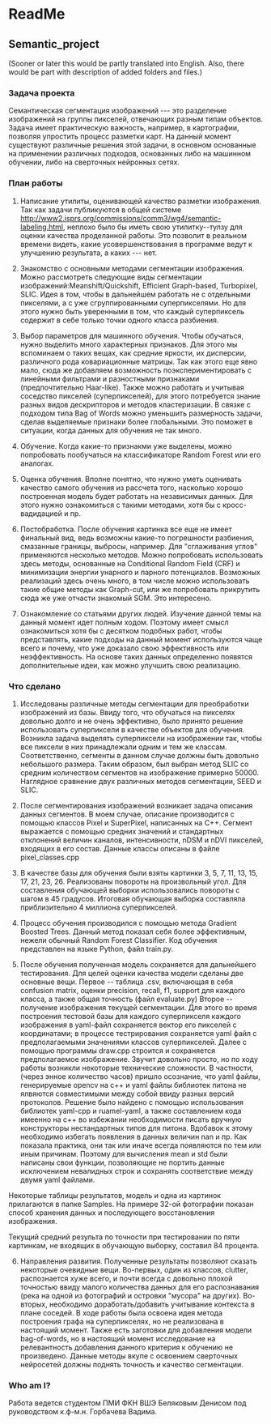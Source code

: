 # ReadMe
## Semantic_project
(Sooner or later this would be partly translated into English. Also, there would be part with description of added folders and files.)
### Задача проекта
Семантическая сегментация изображений --- это разделение изображений на группы пикселей, отвечающих разным типам объектов. Задача имеет практическую важность, например, в картографии, позволяя упростить процесс разметки карт. На данный момент существуют различные решения этой задачи, в основном основанные на применении различных подходов, основанных либо на машинном обучении, либо на сверточных нейронных сетях.

### План работы

1) Написание утилиты, оценивающей качество разметки изображения.
Так как задачи публикуются в общей системе http://www2.isprs.org/commissions/comm3/wg4/semantic-labeling.html, неплохо было бы иметь свою утилитку--тулзу для оценки качества проделанной работы. Это позволит в реальном времени видеть, какие усовершенствования в программе ведут к улучшению результата, а каких --- нет.

2) Знакомство с основными методами сегментации изображения.
Можно рассмотреть следующие виды сегментации изображений:Meanshift/Quickshift, Efficient Graph-based, Turbopixel, SLIC. Идея в том, чтобы в дальнейшем работать не с отдельными пикселями, а с уже сгруппированными суперпикселями. Но для этого нужно быть уверенными в том, что каждый суперпиксель содержит в себе только точки одного класса разбиения. 

3) Выбор параметров для машинного обучения.
Чтобы обучаться, нужно выделить много характерных признаков. Для этого мы вспоминаем о таких вещах, как средние яркости, их дисперсии, различного рода ковариационные матрицы. Так как этого еще явно мало, сюда же добавляем возможность поэкспериментировать с линейными фильтрами и разностными признаками (предпочтительно Haar-like). Также можно работать и учитывая соседство пикселей (суперпикселей), для этого потребуется знание разных видов дескрипторов и методов кластеризации. В связке с подходом типа Bag of Words можно уменьшить размерность задачи, сделав выделяемые признаки более глобальными. Это поможет в ситуации, когда данных для обучения не так много.

4) Обучение.
Когда какие-то признакми уже выделены, можно попробовать пообучаться на классификаторе Random Forest или его аналогах.

5) Оценка обучения.
Вполне понятно, что нужно уметь оценивать качество самого обучения из рассчета того, насколько хорошо построенная модель будет работать на независимых данных. Для этого нужно ознакомиться с такими методами, хотя бы с кросс-вадидацией и пр.

6) Постобработка.
После обучения картинка все еще не имеет финальный вид, ведь возможны какие-то погрешности разбиения, смазанные границы, выбросы, например. Для "сглаживания углов" применяются несколько методов. Можно попробовать использовать здесь методы, основанные на Conditional Random Field (CRF) и минимизации энергии унарного и парного потенциалов. Возможных реализаций здесь очень много, в том числе можно использовать такие общие методы как Graph-cut, или же попробовать прикрутить сюда же уже отчасти знакомый SGM. Это интересено.

7) Ознакомление со статьями других людей.
Изучение данной темы на данный момент идет полным ходом. Поэтому имеет смысл ознакомиться хотя бы с десятком подобных работ, чтобы представлять, какие подходы на данный момент используются чаще всего и почему, что уже доказало свою эффективность или неэффективность. На основе таких данных определенно появятся дополнительные идеи, как можно улучшить свою реализацию. 

### Что сделано

1) Исследованы различные методы сегментации для преобработки изображений из базы. Ввиду того, что обучаться на пикселях довольно долго и не очень эффективно, было принято решение использовать суперпиксели в качестве объектов для обучения. Возникла задача выделять суперпиксели на изображении так, чтобы все пиксели в них принадлежали одним и тем же классам. Соответственно, сегменты в данном случае должны быть довольно небольшого размера. Таким образом, был выбран метод SLIC со средним количеством сегментов на изображение примерно 50000. Наглядное сравнение двух различных методов сегментации, SEED и SLIC.

2) После сегментирования изображений возникает задача описания данных сегментов. В моем случае, описание производится с помощью классов Pixel и SuperPixel, написанных на C++. Сегмент выражается с помощью средних значений и стандартных отклонений величин каналов, интенсивности, nDSM и nDVI пикселей, входящих в его состав. Данные классы описаны в файле pixel_classes.cpp

3) В качестве базы для обучения были взяты картинки 3, 5, 7, 11, 13, 15, 17, 21, 23, 26. Реализованы повороты на произвольный угол. Для составления обучающей выборки использовались повороты с шагом в 45 градусов. Итоговая обучающая выборка составляла приблизительно 4 миллиона суперпикселей.

4) Процесс обучения производился с помощью метода Gradient Boosted Trees. Данный метод показал себя более эффективным, нежели обычный Random Forest Classifier. Код обучения представлен на языке Python, файл train.py. 

5) После обучения полученная модель сохраняется для дальнейшего тестирования. Для целей оценки качества модели сделаны две основные вещи. Первое -- таблица .csv, включающая в себя confusion matrix, оценки precision, recall, f1, support для каждого класса, а также общая точность (файл evaluate.py) Второе -- получение изображения текущей сегментации. Для этого во время построения тестовой базы для каждого суперпикселя каждого изображения в yaml-файл сохраняется вектор его пикселей с координатами; в процессе тестрирования сохраняется yaml файл с предполагаемыми значениями классов суперпикселей. Далее с помощью программы draw.cpp строится и сохраняется предполагаемое изображение. Звучит довольно просто, но по ходу работы возникли некоторые технические сложности. В частности, (через энное количество часов) пришло осознание, что yaml файлы, генерируемые opencv на c++ и yaml файлы библиотек питона не ялвяются совместимыми между собой ввиду разных версий протоколов. Решение было найдено с помощью использования библиотек yaml-cpp и ruamel-yaml, а также составлением кода имеенно на c++ во избежании необходимости писать вручную конструкторы нестандартных типов для питона. Вдобавок к этому необходимо избегать появления в данных величин nan и пр. Как показала практика, они так или иначе всегда появляются по тем или иным причинам. Поэтому для вычисления mean и std были написаны свои функции, позволяющие не портить данные исключением невалидных строк и сохранять соответствие между двумя yaml файлами.

Некоторые таблицы результатов, модель и одна из картинок прилагаются в папке Samples. На примере 32-ой фотографии показан способ хранения данных и последующего восстановления изображения.

Текущий средний результа по точности при тестировании по пяти картинкам, не входящих в обучающую выборку, составил 84 процента.  

6) Направления развития. Полученные результаты позволяют сказать некоторые очевидные вещи. Во-первых, один из классов, clutter, распознается хуже всего, и почти всегда с довольно плохой точностью ввиду малого количества данных для его распознавания (река на одной из фотографий и островки "мусора" на других). Во-вторых, необходимо доработать/добавить учитывание контекста в плане соседей. В ходе работы была освоена идея метода построения графа на суперпикселях, но не реализована в настоящий момент. Также есть заготовки для добавления модели bag-of-words, но в настоящий момент исследование на релевантность добавления данного критерия к обучению не произведено. Данные методы вкупе с освоением сверточных нейросетей должны поднять точность и качество сегментации.   

### Who am I?
Работа ведется студентом ПМИ ФКН ВШЭ Беляковым Денисом под руководством к.ф-м.н. Горбачева Вадима. 

